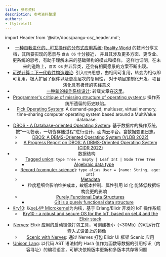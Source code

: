 ```yaml
---
title: 参考资料
description: 参考资料整理
authors:
- flytreleft
---
```


import Header from '@site/docs/pangu-os/_header.md';

<Header />


- [一种自我进化的、可互操作的分布式应用系统](https://realityworld.com/zh/whitepaper):
  [Reality World](https://realityworld.com) 的技术分享文档，其所要实现的愿景与 `盘古 OS` 十分接近，
  并且其涉及更多方面、更专业、更系统的思考，有助于理解未来的基础架构的模式和模样。
  这样也证明，在未来的道路上，`盘古 OS` 并非异类，还会有相同愿景的方案不断出现。
- [可逆计算：下一代软件构造理论](https://zhuanlan.zhihu.com/p/64004026):
  引入`逆元`思想，由相同可复用，转变为相似即可复用，极大扩展了组件以及更高层次的复用性，
  对于项目定制化开发、项目演化具有极佳的实践意义
- [一种新的操作系统设计](http://www.yinwang.org/blog-cn/2013/04/14/os-design):
  转载文章在[这里](/blog/a-new-os-design-by-wangyin)。
- [Programmer's critique of missing structure of operating systems](http://blog.rfox.eu/en/Programming/Programmers_critique_of_missing_structure_of_operating_systems.html): 操作系统所遗留的历史缺陷。
- [Pick Operating System](https://en.wikipedia.org/wiki/Pick_operating_system):
  A demand-paged, multiuser, virtual memory, time-sharing computer operating system
  based around a MultiValue database.
- [DBOS - A Database-oriented Operating System](https://dbos-project.github.io/):
  基于数据库的操作系统，按“一切皆表，一切皆存储过程”进行设计，面向云平台。含数据变更日志。
  - [DBOS: A DBMS-Oriented Operating System (VLDB 2022)](https://vldb.org/pvldb/vol15/p21-skiadopoulos.pdf)
  - [A Progress Report on DBOS: A DBMS-Oriented Operating System (CIDR 2022)](http://cidrdb.org/cidr2022/papers/p26-li.pdf)
- 数据结构
  - [Tagged union](https://en.wikipedia.org/wiki/Tagged_union):
    `type Tree = Empty | Leaf Int | Node Tree Tree`
    - [Algebraic data type](https://en.wikipedia.org/wiki/Algebraic_data_type)
  - [Record (computer science)](https://en.wikipedia.org/wiki/Record_(computer_science)):
    `type alias User = {name: String, age: Int}`
  - [Metadata](https://en.wikipedia.org/wiki/Metadata)
    - 粒度粗细会影响维护成本，故版本控制、属性引用 id 化 能降低数据结构变更的影响
  - [Purely Functional Data Structures](https://doc.lagout.org/programmation/Functional%20Programming/Chris_Okasaki-Purely_Functional_Data_Structures-Cambridge_University_Press%281998%29.pdf)
    - [Git is a purely functional data structure](https://blog.jayway.com/2013/03/03/git-is-a-purely-functional-data-structure/)
- [Kry10](https://www.kry10.com/):
  以[seL4® Microkernel](https://sel4.systems/)为内核，基于 Erlang/Elixir 开发的 IoT 操作系统
  - [Kry10 - a robust and secure OS for the IoT, based on seL4 and the Elixir stack](https://elixirforum.com/t/kry10-a-robust-and-secure-os-for-the-iot-based-on-sel4-and-the-elixir-stack/54003)
- [Nerves](https://nerves-project.org/): Elixir 应用的启动镜像打包工具，可创建极小（<30Mb）的可运行在嵌入式设备上的镜像
  - [Scenic with Nerves](https://hexdocs.pm/scenic/getting_started_nerves.html):
    通过 Nerves 打包 Elixir UI 框架 Scenic 应用
- [Unison Lang](https://www.unison-lang.org/learn/the-big-idea/):
  以代码 AST 语法树的 Hash 值作为函数等数据的引用标识（内容寻址）的编程语言，可解决依赖版本更新和多版本共存等问题

